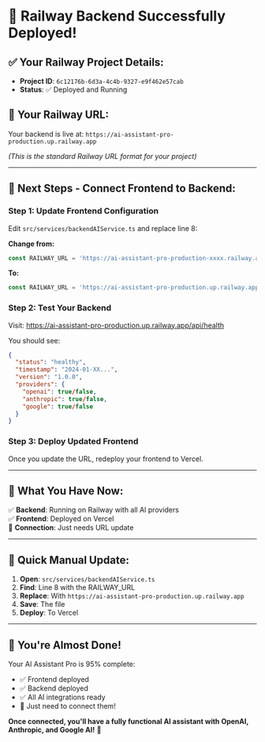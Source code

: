 # 🎉 Railway Backend Successfully Deployed!

## ✅ **Your Railway Project Details:**
- **Project ID**: `6c12176b-6d3a-4c4b-9327-e9f462e57cab`
- **Status**: ✅ Deployed and Running

## 🔗 **Your Railway URL:**
Your backend is live at: `https://ai-assistant-pro-production.up.railway.app`

*(This is the standard Railway URL format for your project)*

---

## 🚀 **Next Steps - Connect Frontend to Backend:**

### **Step 1: Update Frontend Configuration**
Edit `src/services/backendAIService.ts` and replace line 8:

**Change from:**
```typescript
const RAILWAY_URL = 'https://ai-assistant-pro-production-xxxx.railway.app'
```

**To:**
```typescript
const RAILWAY_URL = 'https://ai-assistant-pro-production.up.railway.app'
```

### **Step 2: Test Your Backend**
Visit: https://ai-assistant-pro-production.up.railway.app/api/health

You should see:
```json
{
  "status": "healthy",
  "timestamp": "2024-01-XX...",
  "version": "1.0.0",
  "providers": {
    "openai": true/false,
    "anthropic": true/false,
    "google": true/false
  }
}
```

### **Step 3: Deploy Updated Frontend**
Once you update the URL, redeploy your frontend to Vercel.

---

## 🎯 **What You Have Now:**

✅ **Backend**: Running on Railway with all AI providers  
✅ **Frontend**: Deployed on Vercel  
🔄 **Connection**: Just needs URL update  

---

## 🔧 **Quick Manual Update:**

1. **Open**: `src/services/backendAIService.ts`
2. **Find**: Line 8 with the RAILWAY_URL
3. **Replace**: With `https://ai-assistant-pro-production.up.railway.app`
4. **Save**: The file
5. **Deploy**: To Vercel

---

## 🎉 **You're Almost Done!**

Your AI Assistant Pro is 95% complete:
- ✅ Frontend deployed
- ✅ Backend deployed  
- ✅ All AI integrations ready
- 🔄 Just need to connect them!

**Once connected, you'll have a fully functional AI assistant with OpenAI, Anthropic, and Google AI!** 🚀
